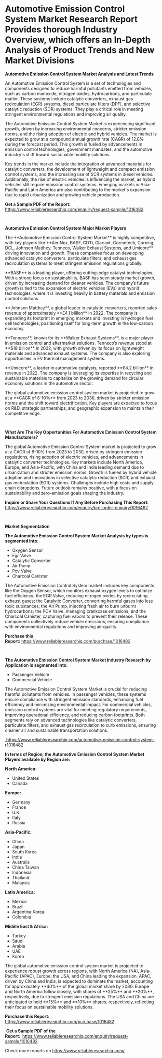 <p><h1>Automotive Emission Control System Market Research Report Provides thorough Industry Overview, which offers an In-Depth Analysis of Product Trends and New Market Divisions</h1></p><p><strong>Automotive Emission Control System Market Analysis and Latest Trends</strong></p>
<p><p>An Automotive Emission Control System is a set of technologies and components designed to reduce harmful pollutants emitted from vehicles, such as carbon monoxide, nitrogen oxides, hydrocarbons, and particulate matter. These systems include catalytic converters, exhaust gas recirculation (EGR) systems, diesel particulate filters (DPF), and selective catalytic reduction (SCR) systems. They play a critical role in meeting stringent environmental regulations and improving air quality.</p><p>The Automotive Emission Control System Market is experiencing significant growth, driven by increasing environmental concerns, stricter emission norms, and the rising adoption of electric and hybrid vehicles. The market is expected to grow at a compound annual growth rate (CAGR) of 12.8% during the forecast period. This growth is fueled by advancements in emission control technologies, government mandates, and the automotive industry's shift toward sustainable mobility solutions.</p><p>Key trends in the market include the integration of advanced materials for catalytic converters, the development of lightweight and compact emission control systems, and the increasing use of SCR systems in diesel vehicles. Additionally, the rise of electric vehicles is influencing the market, as hybrid vehicles still require emission control systems. Emerging markets in Asia-Pacific and Latin America are also contributing to the market's expansion due to rapid urbanization and growing vehicle production.</p></p>
<p><strong>Get a Sample PDF of the Report:&nbsp;</strong> <a href="https://www.reliableresearchiq.com/enquiry/request-sample/1016482?utm_campaign=1082&utm_medium=2&utm_source=Github&utm_content=ia&utm_term=23012025&utm_id=automotive-emission-control-system">https://www.reliableresearchiq.com/enquiry/request-sample/1016482</a></p>
<p>&nbsp;</p>
<p><strong>Automotive Emission Control System Major Market Players</strong></p>
<p><p>The **Automotive Emission Control System Market** is highly competitive, with key players like **AeriNox, BASF, CDTi, Clariant, Cormetech, Corning, DCL, Johnson Matthey, Tenneco, Walker Exhaust Systems, and Umicore** driving innovation and growth. These companies focus on developing advanced catalytic converters, particulate filters, and exhaust gas recirculation systems to meet stringent emission regulations globally.</p><p>**BASF** is a leading player, offering cutting-edge catalyst technologies. With a strong focus on sustainability, BASF has seen steady market growth, driven by increasing demand for cleaner vehicles. The company’s future growth is tied to the expansion of electric vehicles (EVs) and hybrid technologies, where it is investing heavily in battery materials and emission control solutions.</p><p>**Johnson Matthey**, a global leader in catalytic converters, reported sales revenue of approximately **£4.1 billion** in 2022. The company is expanding its footprint in emerging markets and investing in hydrogen fuel cell technologies, positioning itself for long-term growth in the low-carbon economy.</p><p>**Tenneco**, known for its **Walker Exhaust Systems**, is a major player in emission control and aftermarket solutions. Tenneco’s revenue stood at **$18 billion** in 2022, with growth driven by its focus on lightweight materials and advanced exhaust systems. The company is also exploring opportunities in EV thermal management systems.</p><p>**Umicore**, a leader in automotive catalysts, reported **€4.2 billion** in revenue in 2022. The company is leveraging its expertise in recycling and sustainable materials to capitalize on the growing demand for circular economy solutions in the automotive sector.</p><p>The global automotive emission control system market is projected to grow at a **CAGR of 8-10%** from 2023 to 2030, driven by stricter emission norms and the shift toward electrification. Key players are expected to focus on R&D, strategic partnerships, and geographic expansion to maintain their competitive edge.</p></p>
<p>&nbsp;</p>
<p><strong>What Are The Key Opportunities For Automotive Emission Control System Manufacturers?</strong></p>
<p><p>The global Automotive Emission Control System market is projected to grow at a CAGR of 8-10% from 2023 to 2030, driven by stringent emission regulations, rising adoption of electric vehicles, and advancements in catalytic converter technologies. Key markets include North America, Europe, and Asia-Pacific, with China and India leading demand due to urbanization and stricter emission norms. Growth is fueled by hybrid vehicle adoption and innovations in selective catalytic reduction (SCR) and exhaust gas recirculation (EGR) systems. Challenges include high costs and supply chain disruptions. Future outlook remains positive, with a focus on sustainability and zero-emission goals shaping the industry.</p></p>
<p><strong>Inquire or Share Your Questions If Any Before Purchasing This Report:</strong> <a href="https://www.reliableresearchiq.com/enquiry/pre-order-enquiry/1016482?utm_campaign=1082&utm_medium=2&utm_source=Github&utm_content=ia&utm_term=23012025&utm_id=automotive-emission-control-system">https://www.reliableresearchiq.com/enquiry/pre-order-enquiry/1016482</a></p>
<p>&nbsp;</p>
<p><strong>Market Segmentation</strong></p>
<p><strong>The Automotive Emission Control System Market Analysis by types is segmented into:</strong></p>
<p><ul><li>Oxygen Sensor</li><li>Egr Valve</li><li>Catalytic Converter</li><li>Air Pump</li><li>Pcv Valve</li><li>Charcoal Canister</li></ul></p>
<p><p>The Automotive Emission Control System market includes key components like the Oxygen Sensor, which monitors exhaust oxygen levels to optimize fuel efficiency; the EGR Valve, reducing nitrogen oxides by recirculating exhaust gases; the Catalytic Converter, converting harmful gases into less toxic substances; the Air Pump, injecting fresh air to burn unburnt hydrocarbons; the PCV Valve, managing crankcase emissions; and the Charcoal Canister, capturing fuel vapors to prevent their release. These components collectively reduce vehicle emissions, ensuring compliance with environmental regulations and improving air quality.</p></p>
<p><strong>Purchase this Report:&nbsp;</strong><a href="https://www.reliableresearchiq.com/purchase/1016482?utm_campaign=1082&utm_medium=2&utm_source=Github&utm_content=ia&utm_term=23012025&utm_id=automotive-emission-control-system">https://www.reliableresearchiq.com/purchase/1016482</a></p>
<p>&nbsp;</p>
<p><strong>The Automotive Emission Control System Market Industry Research by Application is segmented into:</strong></p>
<p><ul><li>Passenger Vehicle</li><li>Commercial Vehicle</li></ul></p>
<p><p>The Automotive Emission Control System Market is crucial for reducing harmful pollutants from vehicles. In passenger vehicles, these systems ensure compliance with stringent emission standards, enhancing fuel efficiency and minimizing environmental impact. For commercial vehicles, emission control systems are vital for meeting regulatory requirements, improving operational efficiency, and reducing carbon footprints. Both segments rely on advanced technologies like catalytic converters, particulate filters, and exhaust gas recirculation to curb emissions, ensuring cleaner air and sustainable transportation solutions.</p></p>
<p><a href="https://www.reliableresearchiq.com/automotive-emission-control-system-r1016482?utm_campaign=1082&utm_medium=2&utm_source=Github&utm_content=ia&utm_term=23012025&utm_id=automotive-emission-control-system">&nbsp;https://www.reliableresearchiq.com/automotive-emission-control-system-r1016482</a></p>
<p><strong>In terms of Region, the Automotive Emission Control System Market Players available by Region are:</strong></p>
<p>
    <p> <strong> North America: </strong>
        <ul>
            <li>United States</li>
            <li>Canada</li>
        </ul>
        </p> 
    <p> <strong> Europe: </strong>
        <ul>
            <li>Germany</li>
            <li>France</li>
            <li>U.K.</li>
            <li>Italy</li>
            <li>Russia</li>
        </ul>
        </p> 
    <p> <strong> Asia-Pacific: </strong>
        <ul>
            <li>China</li>
            <li>Japan</li>
            <li>South Korea</li>
            <li>India</li>
            <li>Australia</li>
            <li>China Taiwan</li>
            <li>Indonesia</li>
            <li>Thailand</li>
            <li>Malaysia</li>
        </ul>
        </p> 
    <p> <strong> Latin America: </strong>
        <ul>
            <li>Mexico</li>
            <li>Brazil</li>
            <li>Argentina Korea</li>
            <li>Colombia</li>
        </ul>
        </p> 
    <p> <strong> Middle East & Africa: </strong>
        <ul>
            <li>Turkey</li>
            <li>Saudi</li>
            <li>Arabia</li>
            <li>UAE</li>
            <li>Korea</li>
        </ul>
    </p>
    </p>
<p><p>The global automotive emission control system market is projected to experience robust growth across regions, with North America (NA), Asia-Pacific (APAC), Europe, the USA, and China leading the expansion. APAC, driven by China and India, is expected to dominate the market, accounting for approximately **40%** of the global market share by 2030. Europe and North America follow closely, with shares of **25%** and **20%**, respectively, due to stringent emission regulations. The USA and China are anticipated to hold **15%** and **10%** shares, respectively, reflecting their focus on sustainable mobility solutions.</p></p>
<p><strong>Purchase this Report: </strong><a href="https://www.reliableresearchiq.com/purchase/1016482?utm_campaign=1082&utm_medium=2&utm_source=Github&utm_content=ia&utm_term=23012025&utm_id=automotive-emission-control-system">https://www.reliableresearchiq.com/purchase/1016482</a></p>
<p>&nbsp;<strong>Get a Sample PDF of the Report:&nbsp;&nbsp;</strong><a href="https://www.reliableresearchiq.com/enquiry/request-sample/1016482?utm_campaign=1082&utm_medium=2&utm_source=Github&utm_content=ia&utm_term=23012025&utm_id=automotive-emission-control-system">https://www.reliableresearchiq.com/enquiry/request-sample/1016482</a></p>
<p><strong></strong></p>
<p>Check more reports on <a href="https://www.reliableresearchiq.com/?utm_campaign=1082&utm_medium=2&utm_source=Github&utm_content=ia&utm_term=23012025&utm_id=automotive-emission-control-system">https://www.reliableresearchiq.com/</a></p>